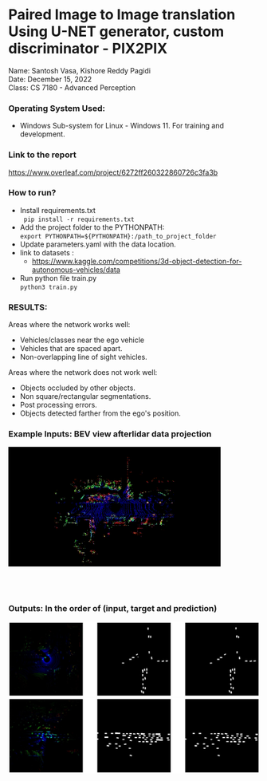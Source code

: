 # Paired Image to Image translation Using U-NET generator, custom discriminator - PIX2PIX
Name: Santosh Vasa, Kishore Reddy Pagidi<br>
Date: December 15, 2022<br>
Class: CS 7180 - Advanced Perception

### Operating System Used:
- Windows Sub-system for Linux - Windows 11. For training and development.

### Link to the report
https://www.overleaf.com/project/6272ff260322860726c3fa3b

### How to run?
- Install requirements.txt <br> 
` pip install -r requirements.txt`
- Add the project folder to the PYTHONPATH:<br>
`export PYTHONPATH=${PYTHONPATH}:/path_to_project_folder`
- Update parameters.yaml with the data location. 
- link to datasets : <br>
  - https://www.kaggle.com/competitions/3d-object-detection-for-autonomous-vehicles/data
- Run python file train.py <br>
`python3 train.py`

### RESULTS:
Areas where the network works well:
- Vehicles/classes near the ego vehicle
- Vehicles that are spaced apart.
- Non-overlapping line of sight vehicles.

Areas where the network does not work well:
- Objects occluded by other objects.
- Non square/rectangular segmentations. 
- Post processing errors.
- Objects detected farther from the ego's position.

### Example Inputs: BEV view afterlidar data projection<br>
![image info](BEV_INPUT.gif)

<br>
<br> 

### Outputs: In the order of (input, target and prediction)
![image info](out1.jpg)
![image info](out2.jpg)

